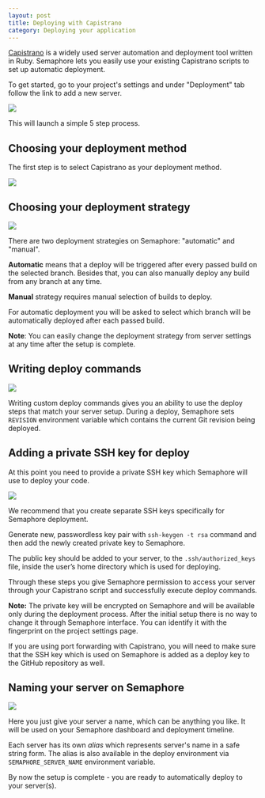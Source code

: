 ```yaml
---
layout: post
title: Deploying with Capistrano
category: Deploying your application
---
```


[Capistrano](http://www.capistranorb.com) is a widely used server automation and deployment tool written in Ruby. Semaphore lets you easily use your existing Capistrano scripts to set up automatic deployment.

To get started, go to your project's settings and under "Deployment" tab follow the link to add a new server.

<img src="/docs/assets/img/deploying-with-capistrano/settings.png" class="img-responsive">

This will launch a simple 5 step process.

## Choosing your deployment method

The first step is to select Capistrano as your deployment method.

<img src="/docs/assets/img/deploying-with-capistrano/deployment-method.png" class="img-responsive">


## Choosing your deployment strategy

<img src="/docs/assets/img/deploying-with-capistrano/deployment-strategy.png" class="img-responsive">

There are two deployment strategies on Semaphore: "automatic" and "manual".

**Automatic** means that a deploy will be triggered after every passed build on the selected branch. Besides that, you can also manually deploy any build from any branch at any time.

**Manual** strategy requires manual selection of builds to deploy.

For automatic deployment you will be asked to select which branch will be automatically deployed after each passed build.

**Note**: You can easily change the deployment strategy from server settings at any time after the setup is complete.

## Writing deploy commands

<img src="/docs/assets/img/deploying-with-capistrano/deploy-commands.png" class="img-responsive">

Writing custom deploy commands gives you an ability to use the deploy steps that match your server setup. During a deploy, Semaphore sets `REVISION` environment variable which contains the current Git revision being deployed.

## Adding a private SSH key for deploy

At this point you need to provide a private SSH key which Semaphore will use to deploy your code.

<img src="/docs/assets/img/deploying-with-capistrano/add-ssh-key.png" class="img-responsive">

We recommend that you create separate SSH keys specifically for Semaphore deployment.

Generate new, passwordless key pair with `ssh-keygen -t rsa` command and then add the newly created private key to Semaphore.

The public key should be added to your server, to the `.ssh/authorized_keys` file, inside the user’s home directory which is used for deploying.

Through these steps you give Semaphore permission to access your server through your Capistrano script and successfully execute deploy commands.

**Note:** The private key will be encrypted on Semaphore and will be available only during the deployment process. After the initial setup there is no way to change it through Semaphore interface. You can identify it with the fingerprint on the project settings page.

If you are using port forwarding with Capistrano, you will need to make sure that the SSH key which is used on Semaphore is added as a deploy key to the GitHub repository as well.

## Naming your server on Semaphore

<img src="/docs/assets/img/deploying-with-capistrano/server-name.png" class="img-responsive">

Here you just give your server a name, which can be anything you like. It will be used on your Semaphore dashboard and deployment timeline.

Each server has its own _alias_ which represents server's name in a safe string form. The alias is also available in the deploy environment via `SEMAPHORE_SERVER_NAME` environment variable.

By now the setup is complete - you are ready to automatically deploy to your server(s).
